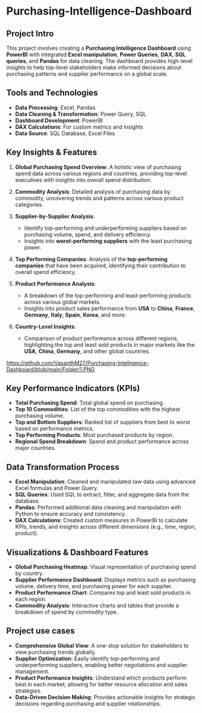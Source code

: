 # Purchasing-Intelligence-Dashboard

## Project Intro
This project involves creating a **Purchasing Intelligence Dashboard** using **PowerBI** with integrated **Excel manipulation**, **Power Queries**, **DAX**, **SQL queries**, and **Pandas** for data cleaning. The dashboard provides high-level insights to help top-level stakeholders make informed decisions about purchasing patterns and supplier performance on a global scale.

## Tools and Technologies
- **Data Processing**: Excel, Pandas
- **Data Cleaning & Transformation**: Power Query, SQL
- **Dashboard Development**: PowerBI
- **DAX Calculations**: For custom metrics and insights
- **Data Source**: SQL Database, Excel Files

## Key Insights & Features
1. **Global Purchasing Spend Overview**: A holistic view of purchasing spend data across various regions and countries, providing top-level executives with insights into overall spend distribution.
   
2. **Commodity Analysis**: Detailed analysis of purchasing data by commodity, uncovering trends and patterns across various product categories.

3. **Supplier-by-Supplier Analysis**: 
   - Identify top-performing and underperforming suppliers based on purchasing volume, spend, and delivery efficiency.
   - Insights into **worst-performing suppliers** with the least purchasing power.

4. **Top Performing Companies**: Analysis of the **top-performing companies** that have been acquired, identifying their contribution to overall spend efficiency.

5. **Product Performance Analysis**:
   - A breakdown of the top-performing and least-performing products across various global markets.
   - Insights into product sales performance from **USA** to **China**, **France**, **Germany**, **Italy**, **Spain**, **Korea**, and more.

6. **Country-Level Insights**:
   - Comparison of product performance across different regions, highlighting the top and least sold products in major markets like the **USA**, **China**, **Germany**, and other global countries.

https://github.com/VasanthM27/Purchasing-Intelligence-Dashboard/blob/main/Folder/1.PNG

## Key Performance Indicators (KPIs)
- **Total Purchasing Spend**: Total global spend on purchasing.
- **Top 10 Commodities**: List of the top commodities with the highest purchasing volume.
- **Top and Bottom Suppliers**: Ranked list of suppliers from best to worst based on performance metrics.
- **Top Performing Products**: Most purchased products by region.
- **Regional Spend Breakdown**: Spend and product performance across major countries.

## Data Transformation Process
- **Excel Manipulation**: Cleaned and manipulated raw data using advanced Excel formulas and Power Query.
- **SQL Queries**: Used SQL to extract, filter, and aggregate data from the database.
- **Pandas**: Performed additional data cleaning and manipulation with Python to ensure accuracy and consistency.
- **DAX Calculations**: Created custom measures in PowerBI to calculate KPIs, trends, and insights across different dimensions (e.g., time, region, product).

## Visualizations & Dashboard Features
- **Global Purchasing Heatmap**: Visual representation of purchasing spend by country.
- **Supplier Performance Dashboard**: Displays metrics such as purchasing volume, delivery time, and purchasing power for each supplier.
- **Product Performance Chart**: Compares top and least sold products in each region.
- **Commodity Analysis**: Interactive charts and tables that provide a breakdown of spend by commodity type.

## Project use cases
- **Comprehensive Global View**: A one-stop solution for stakeholders to view purchasing trends globally.
- **Supplier Optimization**: Easily identify top-performing and underperforming suppliers, enabling better negotiations and supplier management.
- **Product Performance Insights**: Understand which products perform best in each market, allowing for better resource allocation and sales strategies.
- **Data-Driven Decision Making**: Provides actionable insights for strategic decisions regarding purchasing and supplier relationships.
